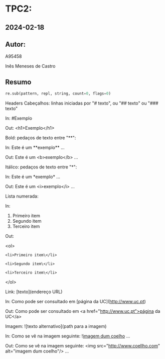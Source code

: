 # TPC2:
## 2024-02-18
## Autor:
A95458

Inês Meneses de Castro

## Resumo

```python
re.sub(pattern, repl, string, count=0, flags=0)
```

Headers
Cabeçalhos: linhas iniciadas por "# texto", ou "## texto" ou "### texto"

In: \#Exemplo

Out: \<h1>Exemplo\</h1>


Bold: pedaços de texto entre "\*\*":

In: Este é um \*\*exemplo\*\* ...

Out: Este é um \<b>exemplo\</b> ...


Itálico: pedaços de texto entre "\*":

In: Este é um \*exemplo\* ...

Out: Este é um \<i>exemplo\</i> ...


Lista numerada:

In:

  1. Primeiro item
  2. Segundo item
  3. Terceiro item
     
Out:

  \<ol>
  
    <li>Primeiro item\</li>
    
    <li>Segundo item\</li>
    
    <li>Terceiro item\</li>
    
  \</ol>
  

  
Link: [texto](endereço URL)

In: Como pode ser consultado em \[página da UC](http://www.uc.pt)

Out: Como pode ser consultado em \<a href="http://www.uc.pt">página da UC\</a>


Imagem: ![texto alternativo](path para a imagem)

In: Como se vê na imagem seguinte: \![imagem dum coelho](http://www.coellho.com) ...

Out: Como se vê na imagem seguinte: \<img src="http://www.coellho.com" alt="imagem dum coelho"/> ...
    
